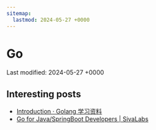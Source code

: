 ```yaml
---
sitemap:
  lastmod: 2024-05-27 +0000
---
```


# Go

Last modified: 2024-05-27 +0000

## Interesting posts

- [Introduction · Golang 学习资料](http://go.wuhaolin.cn/)
- [Go for Java/SpringBoot Developers \| SivaLabs](https://www.sivalabs.in/go-for-java-springboot-developers/)
